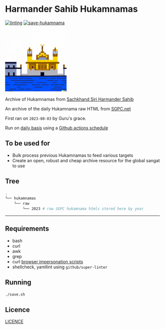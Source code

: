 # Harmander Sahib Hukamnamas

[![linting](https://github.com/sikhnet/harmander-sahib-hukamnamas/actions/workflows/lint.yaml/badge.svg)](https://github.com/sikhnet/harmander-sahib-hukamnamas/actions/workflows/lint.yaml)
[![save-hukamnama](https://github.com/sikhnet/harmander-sahib-hukamnamas/actions/workflows/save-hukamnama.yaml/badge.svg)](https://github.com/sikhnet/harmander-sahib-hukamnamas/actions/workflows/save-hukamnama.yaml)

![Dall-e: harmandir sahib, 8 bit pixel style](icon.png)

Archive of Hukamnamas from [Sachkhand Siri Harmander Sahib](https://en.wikipedia.org/wiki/Golden_Temple)

An archive of the daily Hukamnama raw HTML from [SGPC.net](http://SGPC.net)

First ran on `2023-08-03` by Guru's grace.

Run on [daily basis](.github/workflows/save-hukamnama.yaml) using a [Github actions schedule](https://docs.github.com/en/actions/using-workflows/events-that-trigger-workflows#schedule)

## To be used for

- Bulk process previous Hukamnamas to feed various targets
- Create an open, robust and cheap archive resource for the global sangat to use

## Tree

```bash
.
└── hukamnamas
    └── raw
        └── 2023 # raw SGPC hukamnama htmls stored here by year
```

---

## Requirements

- bash
- curl
- awk
- grep
- curl [browser impersonation scripts](https://github.com/lwthiker/curl-impersonate/)
- shellcheck, yamllint using `github/super-linter`

## Running

```bash
./save.sh
```

## Licence

[LICENCE](LICENCE)
